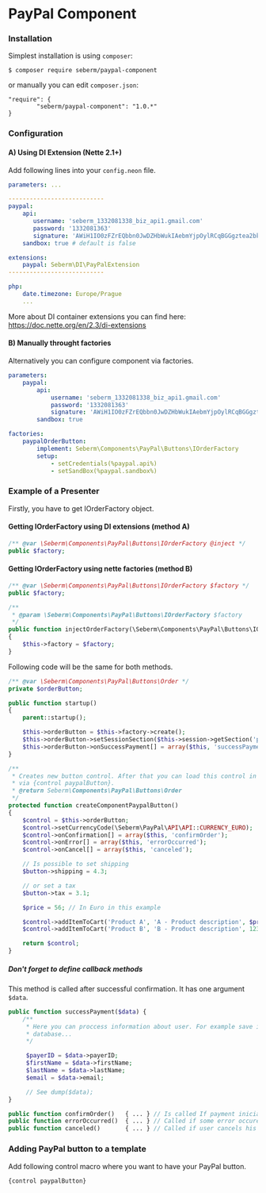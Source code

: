 # PayPal Component

### Installation
Simplest installation is using `composer`:
```
$ composer require seberm/paypal-component
```

or manually you can edit `composer.json`:
```
"require": {
        "seberm/paypal-component": "1.0.*"
}
```

### Configuration

#### A) Using DI Extension (Nette 2.1+)
Add following lines into your `config.neon` file.

```yml
parameters: ...

---------------------------
paypal:
    api:
       username: 'seberm_1332081338_biz_api1.gmail.com'
       password: '1332081363'
       signature: 'AWiH1IO0zFZrEQbbn0JwDZHbWukIAebmYjpOylRCqBGGgztea2bku.N4'
    sandbox: true # default is false

extensions:
    paypal: Seberm\DI\PayPalExtension
---------------------------

php:
    date.timezone: Europe/Prague
    ...
```

More about DI container extensions you can find here: https://doc.nette.org/en/2.3/di-extensions

#### B) Manually throught factories
Alternatively you can configure component via factories.

```yml
parameters:
    paypal:
        api:
            username: 'seberm_1332081338_biz_api1.gmail.com'
            password: '1332081363'
            signature: 'AWiH1IO0zFZrEQbbn0JwDZHbWukIAebmYjpOylRCqBGGgztea2bku.N4'
        sandbox: true

factories:
    paypalOrderButton:
        implement: Seberm\Components\PayPal\Buttons\IOrderFactory
        setup:
            - setCredentials(%paypal.api%)
            - setSandBox(%paypal.sandbox%)
```

### Example of a Presenter
Firstly, you have to get IOrderFactory object.

#### Getting IOrderFactory using DI extensions (method A)
```php
/** @var \Seberm\Components\PayPal\Buttons\IOrderFactory @inject */
public $factory;

```

#### Getting IOrderFactory using nette factories (method B)
```php
/** @var \Seberm\Components\PayPal\Buttons\IOrderFactory $factory */
public $factory;

/**
 * @param \Seberm\Components\PayPal\Buttons\IOrderFactory $factory
 */
public function injectOrderFactory(\Seberm\Components\PayPal\Buttons\IOrderFactory $factory)
{
    $this->factory = $factory;
}
```

Following code will be the same for both methods.

```php
/** @var \Seberm\Components\PayPal\Buttons\Order */
private $orderButton;

public function startup()
{
    parent::startup();

    $this->orderButton = $this->factory->create();
    $this->orderButton->setSessionSection($this->session->getSection('paypal'));
    $this->orderButton->onSuccessPayment[] = array($this, 'successPayment');
}

/**
 * Creates new button control. After that you can load this control in template
 * via {control paypalButton}.
 * @return Seberm\Components\PayPal\Buttons\Order
 */
protected function createComponentPaypalButton()
{
    $control = $this->orderButton;
    $control->setCurrencyCode(\Seberm\PayPal\API\API::CURRENCY_EURO);
    $control->onConfirmation[] = array($this, 'confirmOrder');
    $control->onError[] = array($this, 'errorOccurred');
    $control->onCancel[] = array($this, 'canceled');

    // Is possible to set shipping
    $button->shipping = 4.3;

    // or set a tax
    $button->tax = 3.1;

    $price = 56; // In Euro in this example

    $control->addItemToCart('Product A', 'A - Product description', $price));
    $control->addItemToCart('Product B', 'B - Product description', 123));

    return $control;
}
```

##### Don't forget to define callback methods
This method is called after successful confirmation. It has one argument `$data`.

```php
public function successPayment($data) {
    /**
     * Here you can proccess information about user. For example save it to the
     * database...
     */

     $payerID = $data->payerID;
     $firstName = $data->firstName;
     $lastName = $data->lastName;
     $email = $data->email;

     // See dump($data);
}
```

```php
public function confirmOrder()   { ... } // Is called If payment inicialization succeeds
public function errorOccurred()  { ... } // Called if some error occures (for example error in communication)
public function canceled()       { ... } // Called if user cancels his order
```


### Adding PayPal button to a template
Add following control macro where you want to have your PayPal button.

```
{control paypalButton}
```
